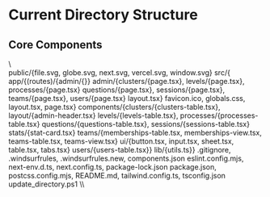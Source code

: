 ﻿# Current Directory Structure

## Core Components

\\\
public/{file.svg, globe.svg, next.svg, vercel.svg, window.svg}
src/{
app/{(routes)/{admin/{}}
admin/{clusters/{page.tsx}, levels/{page.tsx}, processes/{page.tsx}
questions/{page.tsx}, sessions/{page.tsx}, teams/{page.tsx}, users/{page.tsx}
layout.tsx}
favicon.ico, globals.css, layout.tsx, page.tsx}
components/{clusters/{clusters-table.tsx}, layout/{admin-header.tsx}
levels/{levels-table.tsx}, processes/{processes-table.tsx}
questions/{questions-table.tsx}, sessions/{sessions-table.tsx}
stats/{stat-card.tsx}
teams/{memberships-table.tsx, memberships-view.tsx, teams-table.tsx, teams-view.tsx}
ui/{button.tsx, input.tsx, sheet.tsx, table.tsx, tabs.tsx}
users/{users-table.tsx}}
lib/{utils.ts}}
.gitignore, .windsurfrules, .windsurfrules.new, components.json
eslint.config.mjs, next-env.d.ts, next.config.ts, package-lock.json
package.json, postcss.config.mjs, README.md, tailwind.config.ts, tsconfig.json
update_directory.ps1
\\\
